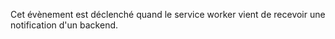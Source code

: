 Cet évènement est déclenché quand le service worker vient de recevoir une notification d'un backend.